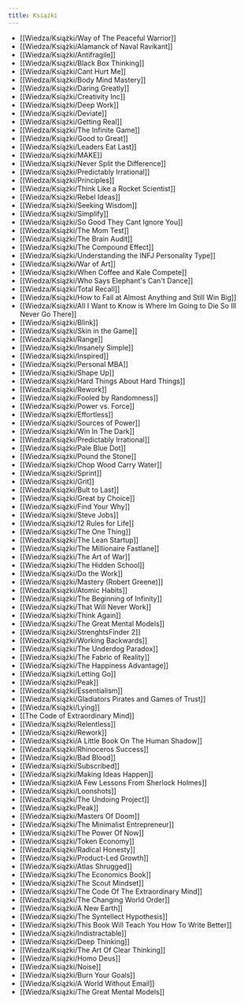 ```yaml
---
title: Książki
---
```


- [[Wiedza/Książki/Way of The Peaceful Warrior]]
- [[Wiedza/Książki/Alamanck of Naval Ravikant]]
- [[Wiedza/Książki/Antifragile]]
- [[Wiedza/Książki/Black Box Thinking]]
- [[Wiedza/Książki/Cant Hurt Me]]
- [[Wiedza/Książki/Body Mind Mastery]]
- [[Wiedza/Książki/Daring Greatly]]
- [[Wiedza/Książki/Creativity Inc]]
- [[Wiedza/Książki/Deep Work]]
- [[Wiedza/Książki/Deviate]]
- [[Wiedza/Książki/Getting Real]]
- [[Wiedza/Książki/The Infinite Game]]
- [[Wiedza/Książki/Good to Great]] 
- [[Wiedza/Książki/Leaders Eat Last]]
- [[Wiedza/Książki/MAKE]]
- [[Wiedza/Książki/Never Split the Difference]]
- [[Wiedza/Książki/Predictably Irrational]]
- [[Wiedza/Książki/Principles]]
- [[Wiedza/Książki/Think Like a Rocket Scientist]]
- [[Wiedza/Książki/Rebel Ideas]]
- [[Wiedza/Książki/Seeking Wisdom]]
- [[Wiedza/Książki/Simplify]]
- [[Wiedza/Książki/So Good They Cant Ignore You]]
- [[Wiedza/Książki/The Mom Test]]
- [[Wiedza/Książki/The Brain Audit]]
- [[Wiedza/Książki/The Compound Effect]]
- [[Wiedza/Książki/Understanding the INFJ Personality Type]]
- [[Wiedza/Książki/War of Art]]
- [[Wiedza/Książki/When Coffee and Kale Compete]]
- [[Wiedza/Książki/Who Says Elephant's Can't Dance]]
- [[Wiedza/Książki/Total Recall]]
- [[Wiedza/Książki/How to Fail at Almost Anything and Still Win Big]]
- [[Wiedza/Książki/All I Want to Know is Where Im Going to Die So Ill Never Go There]]
- [[Wiedza/Książki/Blink]]
- [[Wiedza/Książki/Skin in the Game]]
- [[Wiedza/Książki/Range]]
- [[Wiedza/Książki/Insanely Simple]]
- [[Wiedza/Książki/Inspired]]
- [[Wiedza/Książki/Personal MBA]]
- [[Wiedza/Książki/Shape Up]]
- [[Wiedza/Książki/Hard Things About Hard Things]]
- [[Wiedza/Książki/Rework]]
- [[Wiedza/Książki/Fooled by Randomness]]
- [[Wiedza/Książki/Power vs. Force]]
- [[Wiedza/Książki/Effortless]]
- [[Wiedza/Książki/Sources of Power]]
- [[Wiedza/Książki/Win In The Dark]]
- [[Wiedza/Książki/Predictably Irrational]]
- [[Wiedza/Książki/Pale Blue Dot]]
- [[Wiedza/Książki/Pound the Stone]]
- [[Wiedza/Książki/Chop Wood Carry Water]]
- [[Wiedza/Książki/Sprint]]
- [[Wiedza/Książki/Grit]]
- [[Wiedza/Książki/Bult to Last]]
- [[Wiedza/Książki/Great by Choice]]
- [[Wiedza/Książki/Find Your Why]]
- [[Wiedza/Książki/Steve Jobs]]
- [[Wiedza/Książki/12 Rules for Life]]
- [[Wiedza/Książki/The One Thing]]
- [[Wiedza/Książki/The Lean Startup]]
- [[Wiedza/Książki/The Millionaire Fastlane]]
- [[Wiedza/Książki/The Art of War]]
- [[Wiedza/Książki/The Hidden School]]
- [[Wiedza/Książki/Do the Work]]
- [[Wiedza/Książki/Mastery (Robert Greene)]]
- [[Wiedza/Książki/Atomic Habits]]
- [[Wiedza/Książki/The Beginning of Infinity]]
- [[Wiedza/Książki/That Will Never Work]]
- [[Wiedza/Książki/Think Again]]
- [[Wiedza/Książki/The Great Mental Models]]
- [[Wiedza/Książki/StrenghtsFinder 2]]
- [[Wiedza/Książki/Working Backwards]]
- [[Wiedza/Książki/The Underdog Paradox]]
- [[Wiedza/Książki/The Fabric of Reality]]
- [[Wiedza/Książki/The Happiness Advantage]]
- [[Wiedza/Książki/Letting Go]]
- [[Wiedza/Książki/Peak]]
- [[Wiedza/Książki/Essentialism]]
- [[Wiedza/Książki/Gladiators Pirates and Games of Trust]]
- [[Wiedza/Książki/Lying]]
- [[The Code of Extraordinary Mind]]
- [[Wiedza/Książki/Relentless]]
- [[Wiedza/Książki/Rework]]
- [[Wiedza/Książki/A Little Book On The Human Shadow]]
- [[Wiedza/Książki/Rhinoceros Success]]
- [[Wiedza/Książki/Bad Blood]]
- [[Wiedza/Książki/Subscribed]]
- [[Wiedza/Książki/Making Ideas Happen]]
- [[Wiedza/Książki/A Few Lessons From Sherlock Holmes]]
- [[Wiedza/Książki/Loonshots]]
- [[Wiedza/Książki/The Undoing Project]]
- [[Wiedza/Książki/Peak]]
- [[Wiedza/Książki/Masters Of Doom]]
- [[Wiedza/Książki/The Minimalist Entrepreneur]]
- [[Wiedza/Książki/The Power Of Now]]
- [[Wiedza/Książki/Token Economy]]
- [[Wiedza/Książki/Radical Honesty]]
- [[Wiedza/Książki/Product-Led Growth]]
- [[Wiedza/Książki/Atlas Shrugged]]
- [[Wiedza/Książki/The Economics Book]]
- [[Wiedza/Książki/The Scout Mindset]]
- [[Wiedza/Książki/The Code Of The Extraordinary Mind]]
- [[Wiedza/Książki/The Changing World Order]]
- [[Wiedza/Książki/A New Earth]]
- [[Wiedza/Książki/The Syntellect Hypothesis]]
- [[Wiedza/Książki/This Book Will Teach You How To Write Better]]
- [[Wiedza/Książki/Indistractable]]
- [[Wiedza/Książki/Deep Thinking]]
- [[Wiedza/Książki/The Art Of Clear Thinking]]
- [[Wiedza/Książki/Homo Deus]]
- [[Wiedza/Książki/Noise]]
- [[Wiedza/Książki/Burn Your Goals]]
- [[Wiedza/Książki/A World Without Email]]
- [[Wiedza/Książki/The Great Mental Models]]